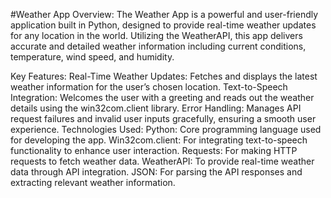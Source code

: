 #Weather App
Overview:
The Weather App is a powerful and user-friendly application built in Python, designed to provide real-time weather updates for any location in the world. Utilizing the WeatherAPI, this app delivers accurate and detailed weather information including current conditions, temperature, wind speed, and humidity.

Key Features:
Real-Time Weather Updates: Fetches and displays the latest weather information for the user’s chosen location.
Text-to-Speech Integration: Welcomes the user with a greeting and reads out the weather details using the win32com.client library.
Error Handling: Manages API request failures and invalid user inputs gracefully, ensuring a smooth user experience.
Technologies Used:
Python: Core programming language used for developing the app.
Win32com.client: For integrating text-to-speech functionality to enhance user interaction.
Requests: For making HTTP requests to fetch weather data.
WeatherAPI: To provide real-time weather data through API integration.
JSON: For parsing the API responses and extracting relevant weather information.
